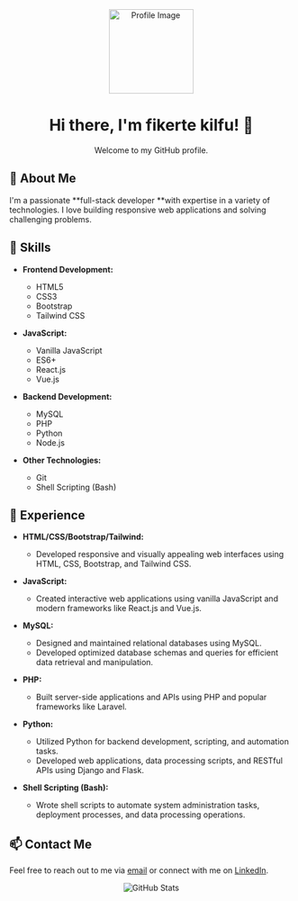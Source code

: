 <div align="center">
  <img src="https://your-image-url.com" alt="Profile Image" width="150" height="150">
  <h1>Hi there, I'm fikerte kilfu! 👋</h1>
  <p>Welcome to my GitHub profile.</p>
</div>

## 🚀 About Me

I'm a passionate **full-stack developer **with expertise in a variety of technologies. I love building responsive web applications and solving challenging problems.

## 🔧 Skills

- **Frontend Development:**
  - HTML5
  - CSS3
  - Bootstrap
  - Tailwind CSS

- **JavaScript:**
  - Vanilla JavaScript
  - ES6+
  - React.js
  - Vue.js

- **Backend Development:**
  - MySQL
  - PHP
  - Python
  - Node.js

- **Other Technologies:**
  - Git
  - Shell Scripting (Bash)

## 💼 Experience

- **HTML/CSS/Bootstrap/Tailwind:**
  - Developed responsive and visually appealing web interfaces using HTML, CSS, Bootstrap, and Tailwind CSS.

- **JavaScript:**
  - Created interactive web applications using vanilla JavaScript and modern frameworks like React.js and Vue.js.

- **MySQL:**
  - Designed and maintained relational databases using MySQL.
  - Developed optimized database schemas and queries for efficient data retrieval and manipulation.

- **PHP:**
  - Built server-side applications and APIs using PHP and popular frameworks like Laravel.

- **Python:**
  - Utilized Python for backend development, scripting, and automation tasks.
  - Developed web applications, data processing scripts, and RESTful APIs using Django and Flask.

- **Shell Scripting (Bash):**
  - Wrote shell scripts to automate system administration tasks, deployment processes, and data processing operations.



## 📫 Contact Me

Feel free to reach out to me via [email](mailto:fikertekilfu8.com) or connect with me on [LinkedIn](https://www.linkedin.com/in/yourprofile).

<div align="center">
  <img src="https://github-readme-stats.vercel.app/api?username=yourusername&show_icons=true&theme=dark" alt="GitHub Stats">
</div>

